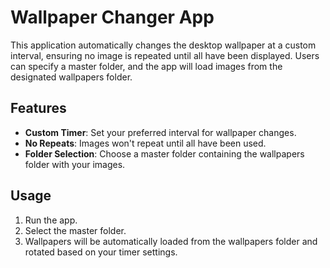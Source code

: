 # Wallpaper Changer App

This application automatically changes the desktop wallpaper at a custom interval, ensuring no image is repeated until all have been displayed. Users can specify a master folder, and the app will load images from the designated wallpapers folder.

## Features
- **Custom Timer**: Set your preferred interval for wallpaper changes.
- **No Repeats**: Images won't repeat until all have been used.
- **Folder Selection**: Choose a master folder containing the wallpapers folder with your images.

## Usage
1. Run the app.
2. Select the master folder.
3. Wallpapers will be automatically loaded from the wallpapers folder and rotated based on your timer settings.

